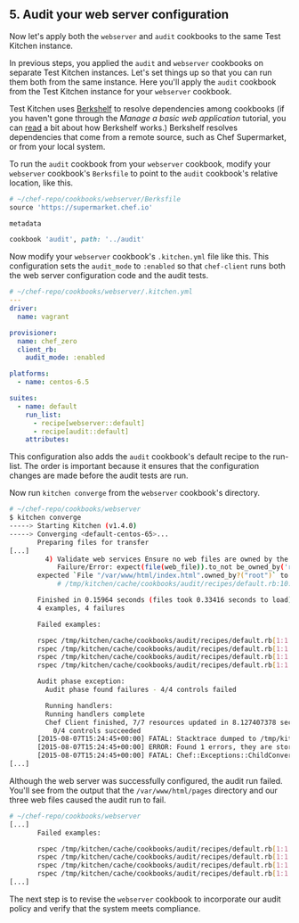 ## 5. Audit your web server configuration

Now let's apply both the `webserver` and `audit` cookbooks to the same Test Kitchen instance.

In previous steps, you applied the `audit` and `webserver` cookbooks on separate Test Kitchen instances. Let's set things up so that you can run them both from the same instance. Here you'll apply the `audit` cookbook from the Test Kitchen instance for your `webserver` cookbook.

Test Kitchen uses [Berkshelf](http://berkshelf.com) to resolve dependencies among cookbooks (if you haven't gone through the _Manage a basic web application_ tutorial, you can [read](/manage-a-web-app/rhel/apply-and-verify-your-web-server-configuration#1uploadyourcookbooktothechefserver) a bit about how Berkshelf works.) Berkshelf resolves dependencies that come from a remote source, such as Chef Supermarket, or from your local system.

To run the `audit` cookbook from your `webserver` cookbook, modify your `webserver` cookbook's <code class="file-path">Berksfile</code> to point to the `audit` cookbook's relative location, like this.

```ruby
# ~/chef-repo/cookbooks/webserver/Berksfile
source 'https://supermarket.chef.io'

metadata

cookbook 'audit', path: '../audit'
```

Now modify your `webserver` cookbook's <code class="file-path">.kitchen.yml</code> file like this. This configuration sets the `audit_mode` to `:enabled` so that `chef-client` runs both the web server configuration code and the audit tests.

```yaml
# ~/chef-repo/cookbooks/webserver/.kitchen.yml
---
driver:
  name: vagrant

provisioner:
  name: chef_zero
  client_rb:
    audit_mode: :enabled

platforms:
  - name: centos-6.5

suites:
  - name: default
    run_list:
      - recipe[webserver::default]
      - recipe[audit::default]
    attributes:
```

This configuration also adds the `audit` cookbook's default recipe to the run-list. The order is important because it ensures that the configuration changes are made before the audit tests are run.

Now run `kitchen converge` from the `webserver` cookbook's directory.

```bash
# ~/chef-repo/cookbooks/webserver
$ kitchen converge
-----> Starting Kitchen (v1.4.0)
-----> Converging <default-centos-65>...
       Preparing files for transfer
[...]
         4) Validate web services Ensure no web files are owned by the root user /var/www/html/index.html is not owned by the root user
            Failure/Error: expect(file(web_file)).to_not be_owned_by('root')
       expected `File "/var/www/html/index.html".owned_by?("root")` to return false, got true
            # /tmp/kitchen/cache/cookbooks/audit/recipes/default.rb:10:in `block (4 levels) in from_file'

       Finished in 0.15964 seconds (files took 0.33416 seconds to load)
       4 examples, 4 failures

       Failed examples:

       rspec /tmp/kitchen/cache/cookbooks/audit/recipes/default.rb[1:1:1] # Validate web services Ensure no web files are owned by the root user /var/www/html/pages is not owned by the root user
       rspec /tmp/kitchen/cache/cookbooks/audit/recipes/default.rb[1:1:2] # Validate web services Ensure no web files are owned by the root user /var/www/html/pages/page2.html is not owned by the root user
       rspec /tmp/kitchen/cache/cookbooks/audit/recipes/default.rb[1:1:3] # Validate web services Ensure no web files are owned by the root user /var/www/html/pages/page1.html is not owned by the root user
       rspec /tmp/kitchen/cache/cookbooks/audit/recipes/default.rb[1:1:4] # Validate web services Ensure no web files are owned by the root user /var/www/html/index.html is not owned by the root user

       Audit phase exception:
         Audit phase found failures - 4/4 controls failed

         Running handlers:
         Running handlers complete
         Chef Client finished, 7/7 resources updated in 8.127407378 seconds
           0/4 controls succeeded
       [2015-08-07T15:24:45+00:00] FATAL: Stacktrace dumped to /tmp/kitchen/cache/chef-stacktrace.out
       [2015-08-07T15:24:45+00:00] ERROR: Found 1 errors, they are stored in the backtrace
       [2015-08-07T15:24:45+00:00] FATAL: Chef::Exceptions::ChildConvergeError: Chef run process exited unsuccessfully (exit code 1)
[...]
```

Although the web server was successfully configured, the audit run failed. You'll see from the output that the <code class="file-path">/var/www/html/pages</code> directory and our three web files caused the audit run to fail.

```bash
# ~/chef-repo/cookbooks/webserver
[...]
       Failed examples:

       rspec /tmp/kitchen/cache/cookbooks/audit/recipes/default.rb[1:1:1] # Validate web services Ensure no web files are owned by the root user /var/www/html/pages is not owned by the root user
       rspec /tmp/kitchen/cache/cookbooks/audit/recipes/default.rb[1:1:2] # Validate web services Ensure no web files are owned by the root user /var/www/html/pages/page2.html is not owned by the root user
       rspec /tmp/kitchen/cache/cookbooks/audit/recipes/default.rb[1:1:3] # Validate web services Ensure no web files are owned by the root user /var/www/html/pages/page1.html is not owned by the root user
       rspec /tmp/kitchen/cache/cookbooks/audit/recipes/default.rb[1:1:4] # Validate web services Ensure no web files are owned by the root user /var/www/html/index.html is not owned by the root user
[...]
```

The next step is to revise the `webserver` cookbook to incorporate our audit policy and verify that the system meets compliance.
